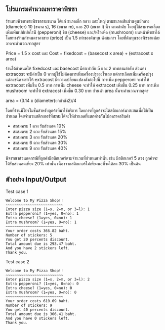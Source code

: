 โปรแกรมคำนวณหาราคาพิซซา
---

ร้านขายพิซซาขายพิซซาสามขนาด ได้แก่ ขนาดเล็ก กลาง และใหญ่ ตามขนาดเส้นผ่านศูนย์กลาง (diameter) 10 (ขนาด s), 16 (ขนาด m), และ 20 (ขนาด l) นิ้ว ตามลำดับ โดยผู้ใช้สามารถเลือกเพิ่มเพิ่มเปปเปอโรนี (pepperoni) ชีส (cheese) และ/หรือเห็ด (mushroom) บนหน้าพิซซาได้ โดยทางร้านกำหนดราคาขาย (price) เป็น 1.5 เท่าของต้นทุน ดังสมการ
โดยที่ต้นทุนของพิซซาแต่ละถาดจะคำนวณจากสูตร

 Price = 1.5 x cost   และ  Cost = fixedcost = (basecost x area) + (extracost x area)
	

ร้านได้กำหนดให้ fixedcost และ basecost มีค่าเท่ากับ 5 และ 2 บาทตามลำดับ ส่วนค่า extracost จะมีค่าเป็น 0 หากผู้ใช้ไม่ต้องการเพิ่มเครื่องปรุงอะไรเลย แต่การเลือกเพิ่มเครื่องปรุงแต่ละชนิดจะทำให้ extracost มีความเปลี่ยนแปลงดังต่อไปนี้
 การเพิ่ม pepperoni จะทำให้ extracost เพิ่มขึ้น 0.5 บาท
 การเพิ่ม cheese จะทำให้ extracost เพิ่มขึ้น 0.25 บาท
 การเพิ่ม mushroom จะทำให้ extracost เพิ่มขึ้น 0.30 บาท
ส่วนค่า area นั้นจะคำนวณจากสูตร

 area = (3.14 x (diameter)ยกกำลัง2)/4

โดยที่ร้านมีโปรโมชั่นสำหรับลูกค้าที่มาใช้บริการ โดยการที่ลูกค้าจะได้สติกเกอร์มาสะสมเพื่อใช้เป็นส่วนลด โดยจำนวนสติกเกอร์ที่สะสมได้จะให้ส่วนลดที่แตกต่างกันไปลดราคาสินค้า
- สะสมครบ 1 ดวง รับส่วนลด 10% 
- สะสมครบ 2 ดวง รับส่วนลด 15% 
- สะสมครบ 3 ดวง รับส่วนลด 20% 
- สะสมครบ 6 ดวง รับส่วนลด 30% 
- สะสมครบ 9 ดวง รับส่วนลด 40%

พิจารณาส่วนลดกรณีที่ลูกค้ามีสติกเกอร์ตามจำนวนที่กำหนดเท่านั้น เช่น มีสติกเกอร์ 5 ดวง ลูกค้าจะได้รับส่วนลดเพียง 20% เท่านั้น เนื่องจากสติกเกอร์ไม่เพียงพอที่จะได้ลด 30% เป็นต้น

ตัวอย่าง Input/Output
---
Test case 1
    
    Welcome to My Pizza Shop!!
    ~~~~~~~~~~~~~~~~~~~~~~~~~~
    Enter pizza size (1=s, 2=m, or 3=l): 1
    Extra pepperoni? (1=yes, 0=no): 1
    Extra cheese? (1=yes, 0=no): 1
    Extra mushroom? (1=yes, 0=no): 1
    ~~~~~~~~~~~~~~~~~~~~~~~~~~
    Your order costs 366.82 baht.
    Number of stickers: 5
    You get 20 percents discount.
    Total amount due is 293.47 baht.
    And you have 2 stickers left.
    Thank you.

Test case 2

    Welcome to My Pizza Shop!!
    ~~~~~~~~~~~~~~~~~~~~~~~~~~
    Enter pizza size (1=s, 2=m, or 3=l): 2
    Extra pepperoni? (1=yes, 0=no): 0
    Extra cheese? (1=yes, 0=no): 0
    Extra mushroom? (1=yes, 0=no): 0
    ~~~~~~~~~~~~~~~~~~~~~~~~~~
    Your order costs 610.69 baht.
    Number of stickers: 9
    You get 40 percents discount.
    Total amount due is 366.41 baht.
    And you have 0 stickers left.
    Thank you.

